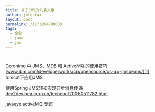 ```yaml
---
title: 关于JMS的几篇文章
author: jolestar
layout: post
permalink: /1173264780000
tags:
  - 全部
  - java
  - jms
---
```

# 

Geronimo 中 JMS、MDB 和 ActiveMQ 的使用技巧  
[www.ibm.com/developerworks/cn/opensource/os-ag-jmsbeans/][1] 
tomcat下应用JMS



使用Spring JMS轻松实现异步消息传递 
[dev2dev.bea.com.cn/techdoc/20060511782.html][2]

javaeye activeMQ 专题

  
 

 [1]: http://www.ibm.com/developerworks/cn/opensource/os-ag-jmsbeans/
 [2]: http://dev2dev.bea.com.cn/techdoc/20060511782.html
